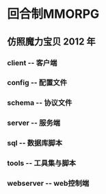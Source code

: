 # 回合制MMORPG
## 仿照魔力宝贝 2012 年
### client -- 客户端
### config -- 配置文件
### schema -- 协议文件
### server -- 服务端
### sql -- 数据库脚本
### tools -- 工具集与脚本
### webserver -- web控制端
